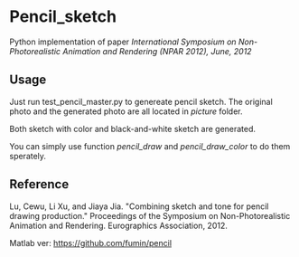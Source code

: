 # Pencil_sketch

Python implementation of paper *International Symposium on Non-Photorealistic Animation and Rendering (NPAR 2012), June, 2012*

## Usage

Just run test\_pencil\_master.py to genereate pencil sketch. The original photo and the generated photo are all located in *picture* folder.

Both sketch with color and black-and-white sketch are generated.

You can simply use function *pencil_draw* and *pencil\_draw\_color* to do them sperately.

## Reference
Lu, Cewu, Li Xu, and Jiaya Jia. "Combining sketch and tone for pencil drawing production." Proceedings of the Symposium on Non-Photorealistic Animation and Rendering. Eurographics Association, 2012.


Matlab ver: https://github.com/fumin/pencil